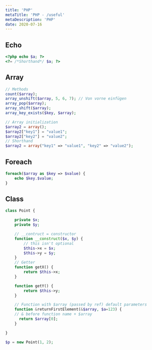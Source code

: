 ```yaml
---
title: 'PHP'
metaTitle: 'PHP - /useful'
metaDescription: 'PHP'
date: 2020-07-16
---
```


<mc minWidth='800'>

<sc>

## Echo

```php
<?php echo $a; ?>
<?= /*Shorthand*/ $a; ?>
```

</sc>

<sc>

## Array

```php
// Methods
count($array);
array_unshift($array, 5, 6, 7); // Von vorne einfügen
array_pop($array);
array_shift($array);
array_key_exists($key, $array);

// Array initialization
$array2 = array();
$array2["key1"] = "value1";
$array2["key2"] = "value2";
// Shorthand
$array2 = array("key1" => "value1", "key2" => "value2");
```

</sc>

<sc>

## Foreach

```php
foreach($array as $key => $value) {
	echo $key.$value;
}
```

</sc>

<sc>

## Class

```php
class Point {

	private $x;
	private $y;

	// __contruct = constructor
	function __construct($x, $y) {
		// this isn't optional
		$this->x = $x;
		$this->y = $y;
	}
	// Getter
	function getX() {
		return $this->x;
	}

	function getY() {
		return $this->y;
	}

	// Function with $array (passed by ref) default parameters
	function &returnFirstElement(&$array, $a=123) {
	// & before function name + $array
	  return $array[0];
	}

}

$p = new Point(1, 2);
```

</sc>

</mc>
